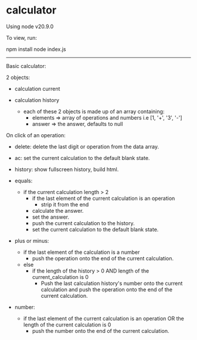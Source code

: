# calculator
Using node v20.9.0

To view, run:

npm install
node index.js

---------------------
Basic calculator:

2 objects:

- calculation current
- calculation history

    - each of these 2 objects is made up of an array containing:
        - elements => array of operations and numbers i.e [1, '+', '3', '-']
        - answer => the answer, defaults to null

On click of an operation:
- delete:   delete the last digit or operation from the data array.
- ac:       set the current calculation to the default blank state.
- history:  show fullscreen history, build html.
- equals:
    - if the current calculation length > 2
        - if the last element of the current calculation is an operation
            - strip it from the end
        - calculate the answer.
        - set the answer.
        - push the current calculation to the history.
        - set the current calculation to the default blank state.

- plus or minus:
    - if the last element of the calculation is a number
        - push the operation onto the end of the current calculation.
    - else
        - if the length of the history > 0 AND length of the current_calculation is 0
            - Push the last calculation history's number onto the current calculation and push the operation onto the end of the current
              calculation.

- number:
    - if the last element of the current calculation is an operation OR the length of the current calculation is 0
        - push the number onto the end of the current calculation.
